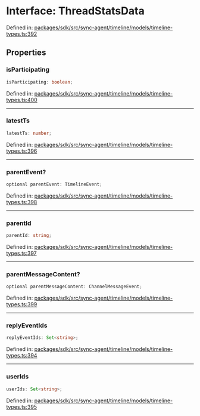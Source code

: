 # Interface: ThreadStatsData

Defined in: [packages/sdk/src/sync-agent/timeline/models/timeline-types.ts:392](https://github.com/towns-protocol/towns/blob/0db1fd0ac7258e8db8cedfb6183e8eade8284fa1/packages/sdk/src/sync-agent/timeline/models/timeline-types.ts#L392)

## Properties

### isParticipating

```ts
isParticipating: boolean;
```

Defined in: [packages/sdk/src/sync-agent/timeline/models/timeline-types.ts:400](https://github.com/towns-protocol/towns/blob/0db1fd0ac7258e8db8cedfb6183e8eade8284fa1/packages/sdk/src/sync-agent/timeline/models/timeline-types.ts#L400)

***

### latestTs

```ts
latestTs: number;
```

Defined in: [packages/sdk/src/sync-agent/timeline/models/timeline-types.ts:396](https://github.com/towns-protocol/towns/blob/0db1fd0ac7258e8db8cedfb6183e8eade8284fa1/packages/sdk/src/sync-agent/timeline/models/timeline-types.ts#L396)

***

### parentEvent?

```ts
optional parentEvent: TimelineEvent;
```

Defined in: [packages/sdk/src/sync-agent/timeline/models/timeline-types.ts:398](https://github.com/towns-protocol/towns/blob/0db1fd0ac7258e8db8cedfb6183e8eade8284fa1/packages/sdk/src/sync-agent/timeline/models/timeline-types.ts#L398)

***

### parentId

```ts
parentId: string;
```

Defined in: [packages/sdk/src/sync-agent/timeline/models/timeline-types.ts:397](https://github.com/towns-protocol/towns/blob/0db1fd0ac7258e8db8cedfb6183e8eade8284fa1/packages/sdk/src/sync-agent/timeline/models/timeline-types.ts#L397)

***

### parentMessageContent?

```ts
optional parentMessageContent: ChannelMessageEvent;
```

Defined in: [packages/sdk/src/sync-agent/timeline/models/timeline-types.ts:399](https://github.com/towns-protocol/towns/blob/0db1fd0ac7258e8db8cedfb6183e8eade8284fa1/packages/sdk/src/sync-agent/timeline/models/timeline-types.ts#L399)

***

### replyEventIds

```ts
replyEventIds: Set<string>;
```

Defined in: [packages/sdk/src/sync-agent/timeline/models/timeline-types.ts:394](https://github.com/towns-protocol/towns/blob/0db1fd0ac7258e8db8cedfb6183e8eade8284fa1/packages/sdk/src/sync-agent/timeline/models/timeline-types.ts#L394)

***

### userIds

```ts
userIds: Set<string>;
```

Defined in: [packages/sdk/src/sync-agent/timeline/models/timeline-types.ts:395](https://github.com/towns-protocol/towns/blob/0db1fd0ac7258e8db8cedfb6183e8eade8284fa1/packages/sdk/src/sync-agent/timeline/models/timeline-types.ts#L395)
